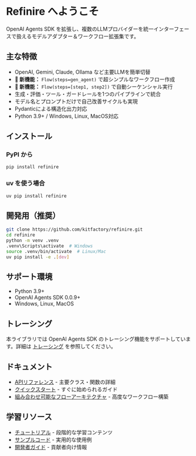 # Refinire へようこそ

OpenAI Agents SDK を拡張し、複数のLLMプロバイダーを統一インターフェースで扱えるモデルアダプター＆ワークフロー拡張集です。

## 主な特徴

- OpenAI, Gemini, Claude, Ollama など主要LLMを簡単切替
- **🚀 新機能：** `Flow(steps=gen_agent)` で超シンプルなワークフロー作成
- **🚀 新機能：** `Flow(steps=[step1, step2])` で自動シーケンシャル実行
- 生成・評価・ツール・ガードレールを1つのパイプラインで統合
- モデル名とプロンプトだけで自己改善サイクルも実現
- Pydanticによる構造化出力対応
- Python 3.9+ / Windows, Linux, MacOS対応

## インストール

### PyPI から
```bash
pip install refinire
```

### uv を使う場合
```bash
uv pip install refinire
```

## 開発用（推奨）
```bash
git clone https://github.com/kitfactory/refinire.git
cd refinire
python -m venv .venv
.venv\Scripts\activate  # Windows
source .venv/bin/activate  # Linux/Mac
uv pip install -e .[dev]
```

## サポート環境
- Python 3.9+
- OpenAI Agents SDK 0.0.9+
- Windows, Linux, MacOS 

## トレーシング
本ライブラリでは OpenAI Agents SDK のトレーシング機能をサポートしています。詳細は [トレーシング](tracing.md) を参照してください。

## ドキュメント

- [APIリファレンス](api_reference_ja.md) - 主要クラス・関数の詳細
- [クイックスタート](tutorials/quickstart_ja.md) - すぐに始められるガイド
- [組み合わせ可能なフローアーキテクチャ](composable-flow-architecture_ja.md) - 高度なワークフロー構築

## 学習リソース

- [チュートリアル](tutorials/) - 段階的な学習コンテンツ
- [サンプルコード](../examples/) - 実用的な使用例
- [開発者ガイド](developer/) - 貢献者向け情報 